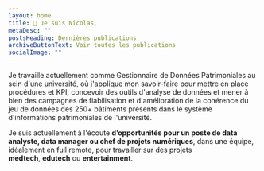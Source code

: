 ```yaml
---
layout: home
title: 👋 Je suis Nicolas,
metaDesc: ""
postsHeading: Dernières publications
archiveButtonText: Voir toutes les publications
socialImage: ""
---
```

Je travaille actuellement comme Gestionnaire de Données Patrimoniales au sein d'une université, où j'applique mon savoir-faire pour mettre en place procédures et KPI, concevoir des outils d'analyse de données et mener à bien des campagnes de fiabilisation et d'amélioration de la cohérence du jeu de données des 250+ bâtiments présents dans le système d'informations patrimoniales de l'université.

Je suis actuellement à l'écoute **d’opportunités pour un poste de data analyste, data manager ou chef de projets numériques**, dans une équipe, idéalement en full remote, pour travailler sur des projets **medtech**, **edutech** ou **entertainment**.
